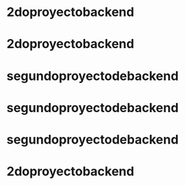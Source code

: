 # 2doproyectobackend
# 2doproyectobackend
# segundoproyectodebackend
# segundoproyectodebackend
# segundoproyectodebackend
# 2doproyectobackend
